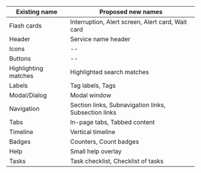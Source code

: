 | Existing name | Proposed new names |  
| ------------- | -------- |  
| Flash cards | Interruption, Alert screen, Alert card, Wait card |  
| Header | Service name header |  
| Icons | -- |  
| Buttons | -- |
| Highlighting matches | Highlighted search matches |
| Labels | Tag labels, Tags |  
| Modal/Dialog | Modal window |  
| Navigation | Section links, Subnavigation links, Subsection links |
| Tabs | In-page tabs, Tabbed content |
| Timeline | Vertical timeline |
| Badges | Counters, Count badges |
| Help | Small help overlay | 
| Tasks | Task checklist, Checklist of tasks |
